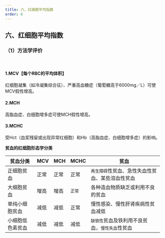 ```yaml
---
title: 六、红细胞平均指数
order: 6
---
```

<!--startPrint-->
## 六、红细胞平均指数
### （1）方法学评价
<br/>

####  1.MCV【每个RBC的平均体积】 
红细胞凝集（如冷凝集综合征）、严重高血糖症（葡萄糖高于6000mg／L）可使MCV假性增高。
####  2.MCH 
高脂血症、白细胞增多症可使MCH假性增高。
####  3.MCHC 
受Hct（血浆残留或出现异常红细胞）和Hb（高脂血症、白细胞增多症）的影响。

 **贫血的红细胞形态学分类**

   | 贫血分类| 	MCV| 	MCH| 	MCHC| 	贫血
   |---|---|---|---|---|
   | 正细胞贫血	| 正常	| 正常	| 正常	| `再生障碍`性贫血、急性失血性贫血、某些溶血性贫血
   | 大细胞贫血	| 增高	| 增高	| `正常`	| 各种造血物质缺乏或利用不良的贫血
   | 单纯小细胞贫血	| 减低	| 减低	| 正常	| 慢性感染、慢性肝肾疾病性贫血减低
   | 小细胞低色素贫血	| 减低	| 减低	| 减低	| `缺铁性`贫血及铁利用不良贫血，`慢性失血`性贫血

<!--endPrint-->
<beiti/>